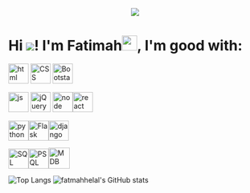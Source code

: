

<p align="center">
  <img src="https://i.imgur.com/5A22MNp.gif" />
</p>

<h1> Hi <img src="https://komarev.com/ghpvc/?username=fatmahhelal&color=blueviolet"/>! I'm Fatimah<img src="https://raw.githubusercontent.com/MartinHeinz/MartinHeinz/master/wave.gif" width="30px">, I'm good with:</h1>

<img height="40" src="https://images.vexels.com/media/users/3/166383/isolated/preview/6024bc5746d7436c727825dc4fc23c22-html-programming-language-icon-by-vexels.png" alt="html"> <img height="40" src="https://i.pinimg.com/originals/eb/7e/20/eb7e20e646f5b7ec9ed4f8f78a5dee8f.png" alt="CSS"> <img height="40" src="https://cdn.worldvectorlogo.com/logos/bootstrap-5-1.svg" alt="Bootstarp"> 

<img height="40" src="https://upload.wikimedia.org/wikipedia/commons/thumb/d/d4/Javascript-shield.svg/726px-Javascript-shield.svg.png" alt="js"> <img height="40" src="https://cdn.iconscout.com/icon/free/png-512/jquery-10-1175155.png" alt="jQuery"> <img height="40" src="https://img.icons8.com/color/452/nodejs.png" alt="node"><img height="40" src="https://cloud.netlifyusercontent.com/assets/344dbf88-fdf9-42bb-adb4-46f01eedd629/064fc70f-5df3-4333-b9d4-f6abe2f946de/react-wp-app8.png" alt="react">

<img height="40" src="https://cdn3.iconfinder.com/data/icons/logos-and-brands-adobe/512/267_Python-512.png"  alt="python" ><img height="40" src="https://cdn.iconscout.com/icon/free/png-256/flask-51-285137.png" alt="Flask"><img height="40" src="https://img.icons8.com/ios/452/django.png" alt="django" >


<img height="40" src="https://cdn4.iconfinder.com/data/icons/logos-3/181/MySQL-512.png" alt="SQL"><img height="40" src="https://cdn.iconscout.com/icon/free/png-512/postgresql-11-1175122.png" alt="PSQL"><img height="42" src="http://cdn.app.compendium.com/uploads/user/e7c690e8-6ff9-102a-ac6d-e4aebca50425/f4a5b21d-66fa-4885-92bf-c4e81c06d916/Image/e5eee315a17de0d7f56117077eb71fa9/mongo.png" alt="MDB">



![Top Langs](https://github-readme-stats.vercel.app/api/top-langs/?username=fatmahhelal&layout=compact&theme=radical)
![fatmahhelal's GitHub stats](https://github-readme-stats.vercel.app/api?username=fatmahhelal&show_icons=true&theme=radical)



<!--
**fatmahhelal/fatmahhelal** is a ✨ _special_ ✨ repository because its `README.md` (this file) appears on your GitHub profile.

Here are some ideas to get you started:

- 🔭 I’m currently working on ...
- 🌱 I’m currently learning ...
- 👯 I’m looking to collaborate on ...
- 🤔 I’m looking for help with ...
- 💬 Ask me about ...
- 📫 How to reach me: ...
- 😄 Pronouns: ...
- ⚡ Fun fact: ...
-->
